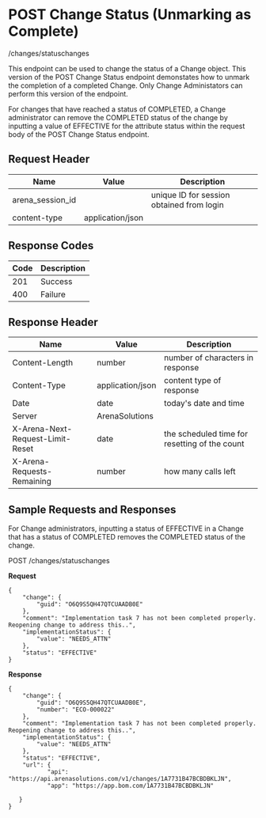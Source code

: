 # POST Change Status (Unmarking as Complete)
/changes/statuschanges

This endpoint can be used  to change the status of a Change object. This version of the POST Change Status endpoint demonstates how to unmark the completion of a completed Change. Only Change Administators can perform this version of the endpoint. 

For changes that have reached a status of  COMPLETED, a Change administrator can remove the COMPLETED status of the change by inputting a value of EFFECTIVE for the attribute status within the request body of the POST Change Status endpoint.

## Request Header

| Name<br> | Value<br> | Description<br> |
|  --- |  --- |  --- | 
| arena_session_id<br> |   | unique ID for session obtained from login<br> |
| content-type<br> | application/json<br> |   |

## Response Codes

| Code<br> | Description<br> |
|  --- |  --- | 
| 201<br> | Success<br> |
| 400<br> | Failure<br> |

## Response Header

| Name<br> | Value<br> | Description<br> |
|  --- |  --- |  --- | 
| Content-Length<br> | number<br> | number of characters in response<br> |
| Content-Type<br> | application/json<br> | content type of response<br> |
| Date<br> | date<br> | today's date and time<br> |
| Server<br> | ArenaSolutions<br> |   |
| X-Arena-Next-Request-Limit-Reset<br> | date<br> | the scheduled time for resetting of the count<br> |
| X-Arena-Requests-Remaining<br> | number<br> | how many calls left<br> |

## Sample Requests and Responses
For Change administrators, inputting a status of EFFECTIVE in a Change that has a status of COMPLETED removes the COMPLETED status of the change.

POST /changes/statuschanges

**Request** 

```
{
    "change": {
        "guid": "O6Q9S5QH47QTCUAADB0E"
    },
    "comment": "Implementation task 7 has not been completed properly. Reopening change to address this..",
    "implementationStatus": {
        "value": "NEEDS_ATTN"
    },
    "status": "EFFECTIVE"
}
```
**Response** 

```
{
    "change": {
        "guid": "O6Q9S5QH47QTCUAADB0E",
        "number": "ECO-000022"
    },
    "comment": "Implementation task 7 has not been completed properly. Reopening change to address this..",
    "implementationStatus": {
        "value": "NEEDS_ATTN"
    },
    "status": "EFFECTIVE",
    "url": {
           "api": "https://api.arenasolutions.com/v1/changes/1A7731B47BCBDBKLJN",
           "app": "https://app.bom.com/1A7731B47BCBDBKLJN"

   }
}
```
